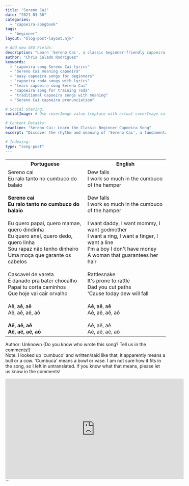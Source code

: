 ```yaml
---
title: "Sereno Cai"
date: "2021-03-30"
categories:
  - "capoeira-songbook"
tags:
  - "beginner"
layout: "blog-post-layout.njk"

# Add new SEO Fields:
description: "Learn 'Sereno Cai', a classic beginner-friendly capoeira song. Explore lyrics, meaning, and how to use it in your roda!"
author: "Chris Calado Rodriguez"
keywords:
  - "capoeira song Sereno Cai lyrics"
  - "Sereno Cai meaning capoeira"
  - "easy capoeira songs for beginners"
  - "capoeira roda songs with lyrics"
  - "learn capoeira song Sereno Cai"
  - "capoeira song for training roda"
  - "traditional capoeira songs with meaning"
  - "Sereno Cai capoeira pronunciation"

# Social Sharing:
socialImage: # Use coverImage value (replace with actual coverImage value if it existed previously)

# Content Details:
headline: "Sereno Cai: Learn the Classic Beginner Capoeira Song"
excerpt: "Discover the rhythm and meaning of 'Sereno Cai', a fundamental capoeira song perfect for beginners learning to play in the roda."

# Indexing:
type: "song-post"
---
```



<table class="capoeira-table">
    <tr class="header-row">
        <th>Portuguese</th>
        <th>English</th>
    </tr>
    <tr>
        <td>Sereno cai<br>
Eu ralo tanto no cumbuco do balaio<br><br>
<b>Sereno cai<br>
Eu ralo tanto no cumbuco do balaio</b><br><br>
Eu quero papai, quero mamae, quero dindinha<br>
Eu quero anel, quero dedo, quero linha<br>
Sou rapaz não tenho dinheiro<br>
Uma moça que garante os cabelos<br><br>
Cascavel de vareta<br>
É danado pra bater chocalho<br>
Papai tu corta caminhos<br>
Que hoje vai cair orvalho<br><br>
Aê, aê, aê<br>
Aê, aê, aê, aô<br><br>
<b>Aê, aê, aê<br>
Aê, aê, aê, aô</b>
</td>
        <td>Dew falls<br>
I work so much in the cumbuco of the hamper<br><br>
Dew falls<br>
I work so much in the cumbuco of the hamper<br><br>
I want daddy, I want mommy, I want godmother<br>
I want a ring, I want a finger, I want a line<br>
I'm a boy I don't have money<br>
A woman that guarantees her hair<br><br>
Rattlesnake<br>
It's prone to rattle<br>
Dad you cut paths<br>
'Cause today dew will fall<br><br>
Aê, aê, aê<br>
Aê, aê, aê, aô<br><br>
Aê, aê, aê<br>
Aê, aê, aê, aô
</td>
    </tr>
</table>

<figcaption>

Author: Unknown (Do you know who wrote this song? Tell us in the comments!)  
Note: I looked up 'cumbuco' and written/said like that, it apparently means a bull or a cow. 'Cumbuca' means a bowl or vase. I am not sure how it fits in the song, so I left in untranslated. If you know what that means, please let us know in the comments!

</figcaption>

<iframe width="560" height="315" src="https://www.youtube.com/embed/dCZt7IvMquw" title="YouTube video player" frameborder="0" allow="accelerometer; autoplay; clipboard-write; encrypted-media; gyroscope; picture-in-picture" allowfullscreen></iframe>
```